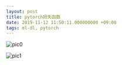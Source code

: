 ```yaml
---
layout: post
title: pytorch损失函数
date: 2019-11-12 11:50:11.000000000 +09:00
tags: ml-dl, pytorch
---
```


![pic0](https://github.com/StonesLuo/stonesluo.github.io/raw/master/_posts/2019-11-12-pytorch损失函数.resources/pytorch的十八个损失函数.png)



![pic1](https://github.com/StonesLuo/stonesluo.github.io/raw/master/_posts/2019-11-12-pytorch损失函数.resources/pytorch损失函数.png)